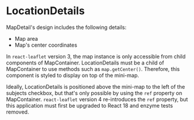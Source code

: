 # LocationDetails

MapDetail's design includes the following details:
- Map area
- Map's center coordinates

In `react-leaflet` version 3, the map instance is only accessible from child components of MapContainer. LocationDetails must be a child of MapContainer to use methods such as `map.getCenter()`. Therefore, this component is styled to display on top of the mini-map.

Ideally, LocationDetails is positioned above the mini-map to the left of the subjects checkbox, but that's only possible by using the `ref` property on MapContainer. `react-leaflet` version 4 re-introduces the `ref` property, but this application must first be upgraded to React 18 and enzyme tests removed.